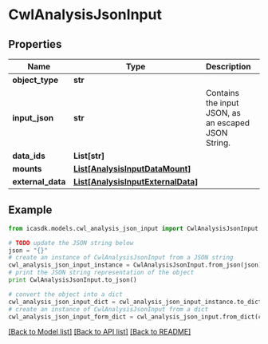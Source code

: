 # CwlAnalysisJsonInput


## Properties
Name | Type | Description | Notes
------------ | ------------- | ------------- | -------------
**object_type** | **str** |  | 
**input_json** | **str** | Contains the input JSON, as an escaped JSON String. | 
**data_ids** | **List[str]** |  | [optional] 
**mounts** | [**List[AnalysisInputDataMount]**](AnalysisInputDataMount.md) |  | [optional] 
**external_data** | [**List[AnalysisInputExternalData]**](AnalysisInputExternalData.md) |  | [optional] 

## Example

```python
from icasdk.models.cwl_analysis_json_input import CwlAnalysisJsonInput

# TODO update the JSON string below
json = "{}"
# create an instance of CwlAnalysisJsonInput from a JSON string
cwl_analysis_json_input_instance = CwlAnalysisJsonInput.from_json(json)
# print the JSON string representation of the object
print CwlAnalysisJsonInput.to_json()

# convert the object into a dict
cwl_analysis_json_input_dict = cwl_analysis_json_input_instance.to_dict()
# create an instance of CwlAnalysisJsonInput from a dict
cwl_analysis_json_input_form_dict = cwl_analysis_json_input.from_dict(cwl_analysis_json_input_dict)
```
[[Back to Model list]](../README.md#documentation-for-models) [[Back to API list]](../README.md#documentation-for-api-endpoints) [[Back to README]](../README.md)


